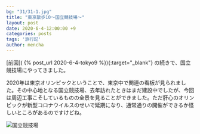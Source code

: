 ```yaml
---
bg: "31/31-1.jpg"
title: "東京散歩10～国立競技場～"
layout: post
date: 2020-6-4-12:00:00 +9
categories: posts
tags: '旅行記'
author: mencha
---
```


[前回]( {% post_url  2020-6-4-tokyo9 %}){:target="_blank"} の続きで、国立競技場にやってきました。

2020年は東京オリンピックということで、東京中で関連の看板が見られました。その中心地となる国立競技場、去年訪れたときはまだ建設中でしたが、今回は周辺工事こそしているものの全景を見ることができました。ただ肝心のオリンピックが新型コロナウイルスのせいで延期になり、通常通りの開催ができるか怪しいところがあるのですけどね。

![国立競技場](https://drive.google.com/uc?export=view&id=1nZMK44NRbPC-tPTCXYC-8bevHoXyD3Bi)

<!--more-->